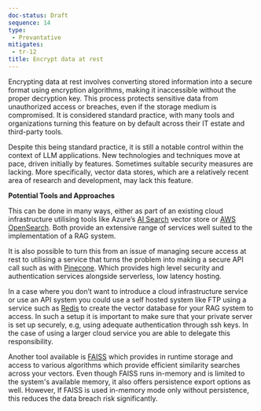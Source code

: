 ```yaml
---
doc-status: Draft
sequence: 14
type:
 - Prevantative
mitigates:
 - tr-12
title: Encrypt data at rest
---
```


Encrypting data at rest involves converting stored information into a secure format using encryption algorithms, making it inaccessible without the proper decryption key. This process protects sensitive data from unauthorized access or breaches, even if the storage medium is compromised. It is considered standard practice, with many tools and organizations turning this feature on by default across their IT estate and third-party tools.

Despite this being standard practice, it is still a notable control within the context of LLM applications. New technologies and techniques move at pace, driven initially by features. Sometimes suitable security measures are lacking. More specifically, vector data stores, which are a relatively recent area of research and development, may lack this feature. 

**Potential Tools and Approaches**

This can be done in many ways, either as part of an existing cloud infrastructure utilising tools like Azure’s [AI Search](https://learn.microsoft.com/en-us/azure/search/search-what-is-azure-search) vector store or [AWS OpenSearch](https://aws.amazon.com/opensearch-service/). Both provide an extensive range of services well suited to the implementation of a RAG system.

It is also possible to turn this from an issue of managing secure access at rest to utilising a service that turns the problem into making a secure API call such as with [Pinecone](https://docs.pinecone.io/home). Which provides high level security and authentication services alongside serverless, low latency hosting. 

In a case where you don’t want to introduce a cloud infrastructure service or use an API system you could use a self hosted system like FTP using a service such as [Redis](https://redis.io/docs/latest/develop/get-started/rag/) to create the vector database for your RAG system to access. In such a setup it is important to make sure that your private server is set up securely, e.g, using adequate authentication through ssh keys. In the case of using a larger cloud service you are able to delegate this responsibility.

Another tool available is [FAISS](https://faiss.ai/) which provides in runtime storage and access to various algorithms which provide efficient similarity searches across your vectors. Even though FAISS runs in-memory and is limited to the system's available memory, it also offers persistence export options as well. However, If FAISS is used in-memory mode only without persistence, this reduces the data breach risk significantly.
